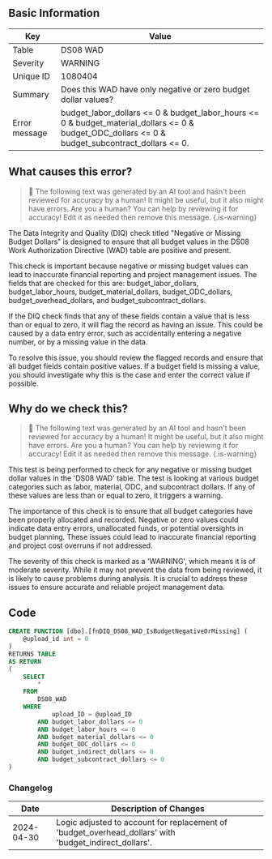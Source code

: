 ## Basic Information
| Key         | Value          |
|-------------|----------------|
| Table       | DS08 WAD |
| Severity    | WARNING |
| Unique ID   | 1080404   |
| Summary     | Does this WAD have only negative or zero budget dollar values? |
| Error message | budget_labor_dollars <= 0 & budget_labor_hours <= 0 & budget_material_dollars <= 0 & budget_ODC_dollars <= 0 & budget_subcontract_dollars <= 0. |

## What causes this error?

> :robot: The following text was generated by an AI tool and hasn't been reviewed for accuracy by a human! It might be useful, but it also might have errors. Are you a human? You can help by reviewing it for accuracy! Edit it as needed then remove this message.
{.is-warning}

The Data Integrity and Quality (DIQ) check titled "Negative or Missing Budget Dollars" is designed to ensure that all budget values in the DS08 Work Authorization Directive (WAD) table are positive and present. 

This check is important because negative or missing budget values can lead to inaccurate financial reporting and project management issues. The fields that are checked for this are: budget_labor_dollars, budget_labor_hours, budget_material_dollars, budget_ODC_dollars, budget_overhead_dollars, and budget_subcontract_dollars.

If the DIQ check finds that any of these fields contain a value that is less than or equal to zero, it will flag the record as having an issue. This could be caused by a data entry error, such as accidentally entering a negative number, or by a missing value in the data.

To resolve this issue, you should review the flagged records and ensure that all budget fields contain positive values. If a budget field is missing a value, you should investigate why this is the case and enter the correct value if possible.
## Why do we check this?

> :robot: The following text was generated by an AI tool and hasn't been reviewed for accuracy by a human! It might be useful, but it also might have errors. Are you a human? You can help by reviewing it for accuracy! Edit it as needed then remove this message.
{.is-warning}

This test is being performed to check for any negative or missing budget dollar values in the 'DS08 WAD' table. The test is looking at various budget categories such as labor, material, ODC, and subcontract dollars. If any of these values are less than or equal to zero, it triggers a warning.

The importance of this check is to ensure that all budget categories have been properly allocated and recorded. Negative or zero values could indicate data entry errors, unallocated funds, or potential oversights in budget planning. These issues could lead to inaccurate financial reporting and project cost overruns if not addressed.

The severity of this check is marked as a 'WARNING', which means it is of moderate severity. While it may not prevent the data from being reviewed, it is likely to cause problems during analysis. It is crucial to address these issues to ensure accurate and reliable project management data.
## Code

```sql
CREATE FUNCTION [dbo].[fnDIQ_DS08_WAD_IsBudgetNegativeOrMissing] (
	@upload_id int = 0
)
RETURNS TABLE
AS RETURN
(
	SELECT 
		*
	FROM
		DS08_WAD
	WHERE
			upload_ID = @upload_ID  
		AND budget_labor_dollars <= 0 
		AND budget_labor_hours <= 0 
		AND budget_material_dollars <= 0 
		AND budget_ODC_dollars <= 0 
		AND budget_indirect_dollars <= 0 
		AND budget_subcontract_dollars <= 0
)
```

### Changelog

| Date       | Description of Changes   |
| ---------- | ------------------------ |
| 2024-04-30 | Logic adjusted to account for replacement of 'budget_overhead_dollars' with 'budget_indirect_dollars'. |
